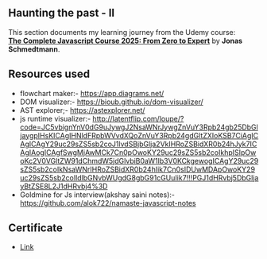 ## Haunting the past - II

This section documents my learning journey from the Udemy course:  
[**The Complete Javascript Course 2025: From Zero to Expert**](https://www.udemy.com/course/the-complete-javascript-course/) by **Jonas Schmedtmann**.

## Resources used

- flowchart maker:- https://app.diagrams.net/
- DOM visualizer:- https://bioub.github.io/dom-visualizer/
- AST explorer;- https://astexplorer.net/
- js runtime visualizer:- http://latentflip.com/loupe/?code=JC5vbignYnV0dG9uJywgJ2NsaWNrJywgZnVuY3Rpb24gb25DbGljaygpIHsKICAgIHNldFRpbWVvdXQoZnVuY3Rpb24gdGltZXIoKSB7CiAgICAgICAgY29uc29sZS5sb2coJ1lvdSBjbGlja2VkIHRoZSBidXR0b24hJyk7ICAgIAogICAgfSwgMjAwMCk7Cn0pOwoKY29uc29sZS5sb2coIkhpISIpOwoKc2V0VGltZW91dChmdW5jdGlvbiB0aW1lb3V0KCkgewogICAgY29uc29sZS5sb2coIkNsaWNrIHRoZSBidXR0b24hIik7Cn0sIDUwMDApOwoKY29uc29sZS5sb2coIldlbGNvbWUgdG8gbG91cGUuIik7!!!PGJ1dHRvbj5DbGljayBtZSE8L2J1dHRvbj4%3D
- Goldmine for Js interview(akshay saini notes):- https://github.com/alok722/namaste-javascript-notes

## Certificate

- [Link](https://drive.google.com/file/d/1n1Fsnq3_Nj57AlI291WwYYgNi-WDCa3Q/view?usp=sharing)
